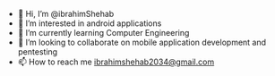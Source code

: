 - 👋 Hi, I’m @ibrahimShehab
- 👀 I’m interested in android applications 
- 🌱 I’m currently learning Computer Engineering
- 💞️ I’m looking to collaborate on mobile application development and pentesting 
- 📫 How to reach me ibrahimshehab2034@gmail.com 


<!---
ibrahimShe7ab/ibrahimShe7ab is a ✨ special ✨ repository because its `README.md` (this file) appears on your GitHub profile.
You can click the Preview link to take a look at your changes.
--->
